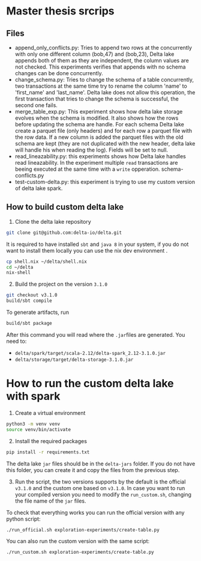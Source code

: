 # Master thesis srcrips
## Files
- append_only_conflicts.py: Tries to append two rows at the concurrently with only one different column (bob,47) and (bob,23), Delta lake appends both of them as they are independent, the column values are not checked. This experiments verifies that appends with no schema changes can be done concurrently.
- change_schema.py: Tries to change the schema of a table concurrently, two transactions at the same time try to rename the column 'name' to 'first_name' and 'last_name'. Delta lake does not allow this operation, the first transaction that tries to change the schema is successful, the second one fails.
- merge_table_exp.py: This experiment shows how delta lake storage evolves when the schema is modified. It also shows how the rows before updating the schema are handle. For each schema Delta lake create a parquet file (only headers) and for each row a parquet file with the row data. If a new column is added the parquet files with the old schema are kept (they are not duplicated with the new header, delta lake will handle his when reading the log). Fields will be set to null.
- read_lineazability.py: this experiments shows how Delta lake handles read lineazability. In the experiment multiple `read` transactions are beeing executed at the same time with a `write` opperation. 
schema-conflicts.py
- test-custom-delta.py: this experiment is trying to use my custom version of delta lake spark.

## How to build custom delta lake
1. Clone the delta lake repository
```bash
git clone git@github.com:delta-io/delta.git 
```
It is required to have installed `sbt` and `java 8` in your system, if you do not want to install them locally you can use the nix dev environment .
```bash
cp shell.nix ~/delta/shell.nix
cd ~/delta
nix-shell
```
2. Build the project on the version `3.1.0`
```bash
git checkout v3.1.0
build/sbt compile
```

To generate artifacts, run
```bash
build/sbt package
```
 After this command you will read where the `.jar`files are generated. You need to:
- `delta/spark/target/scala-2.12/delta-spark_2.12-3.1.0.jar`
- `delta/storage/target/delta-storage-3.1.0.jar`

# How to run the custom delta lake with spark
1. Create a virtual environment
```bash
python3 -m venv venv
source venv/bin/activate
```
2. Install the required packages
```bash
pip install -r requirements.txt
```
The delta lake `jar` files should be in the `delta-jars` folder. If you do not have this folder, you can create it and copy the files from the previous step.

3. Run the script, the two versions supports by the default is the official `v3.1.0` and the custom one based on `v3.1.0`. In case you want to run your compiled version you need to modify the `run_custom.sh`, changing the file name of the `jar` files.

To check that everything works you can run the official version with any python script:
```bash
./run_official.sh exploration-experiments/create-table.py
```
You can also run the custom version with the same script:
```bash
./run_custom.sh exploration-experiments/create-table.py
```
